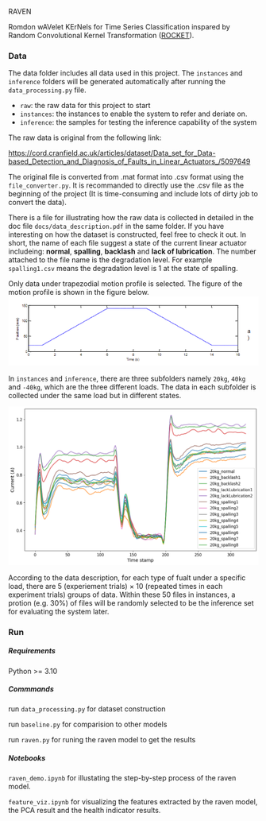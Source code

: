 RAVEN

Romdon wAVelet KErNels for Time Series Classification inspared by Random Convolutional Kernel Transformation ([ROCKET](https://arxiv.org/abs/1910.13051)).

### Data
The data folder includes all data used in this project. The `instances` and `inference` folders will be generated automatically after running the `data_processing.py` file.

- `raw`: the raw data for this project to start
- `instances`: the instances to enable the system to refer and deriate on. 
- `inference`: the samples for testing the inference capability of the system  

The raw data is original from the following link:

https://cord.cranfield.ac.uk/articles/dataset/Data_set_for_Data-based_Detection_and_Diagnosis_of_Faults_in_Linear_Actuators_/5097649

The original file is converted from .mat format into .csv format using the `file_converter.py`. It is recommanded to directly use the .csv file as the beginning of the project (It is time-consuming and include lots of dirty job to convert the data).  

There is a file for illustrating how the raw data is collected in detailed in the doc file `docs/data_description.pdf` in the same folder. If you have interesting on how the dataset is constructed, feel free to check it out. In short, the name of each file suggest a state of the current linear actuator includeing: **normal**, **spalling**, **backlash** and **lack of lubrication**. The number attached to the file name is the degradation level. For example `spalling1.csv` means the degradation level is 1 at the state of spalling. 

Only data under trapezodial motion profile is selected. The figure of the motion profile is shown in the figure below.
![](assets/motion_profile.PNG)

In `instances` and `inference`, there are three subfolders namely `20kg`, `40kg` and `-40kg`, which are the three different loads. The data in each subfolder is collected under the same load but in different states.

![](assets/current.PNG)

According to the data description, for each type of fualt under a specific load, there are 5 (experiement trials) $\times$ 10 (repeated times in each experiment trials) groups of data. Within these 50 files in instances, a protion (e.g. 30%) of files will be randomly selected to be the inference set for evaluating the system later. 

### Run

##### Requirements
Python >= 3.10

##### Commmands
run `data_processing.py` for dataset construction

run `baseline.py` for comparision to other models

run `raven.py` for runing the raven model to get the results


##### Notebooks
`raven_demo.ipynb` for illustating the step-by-step process of the raven model.

`feature_viz.ipynb` for visualizing the features extracted by the raven model, the PCA result and the health indicator results.